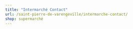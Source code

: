 ```yaml
---
title: "Intermarché Contact"
url: /saint-pierre-de-varengeville/intermarche-contact/
shop: supermarché
---
```

